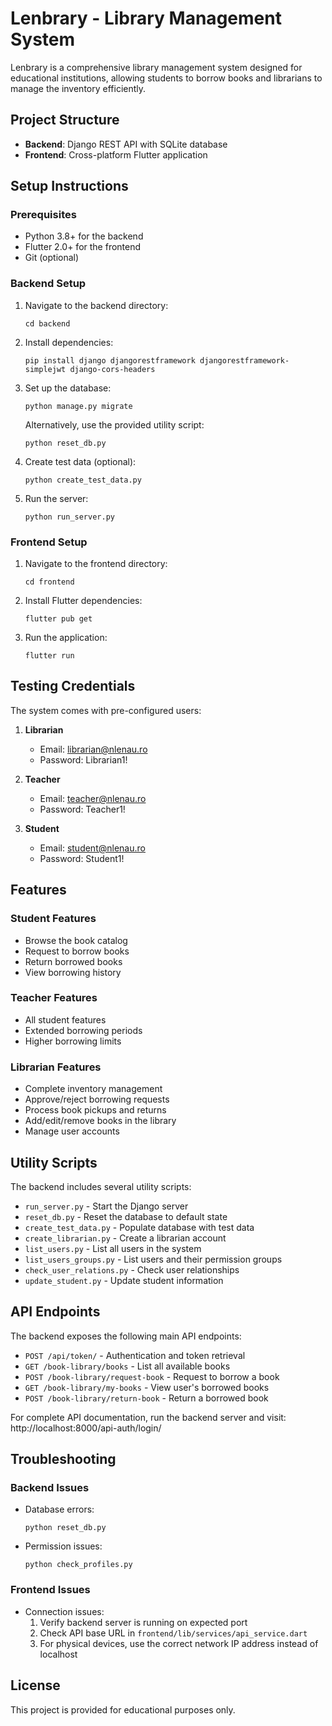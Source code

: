 # Lenbrary - Library Management System

Lenbrary is a comprehensive library management system designed for educational institutions, allowing students to borrow books and librarians to manage the inventory efficiently.

## Project Structure

- **Backend**: Django REST API with SQLite database
- **Frontend**: Cross-platform Flutter application

## Setup Instructions

### Prerequisites

- Python 3.8+ for the backend
- Flutter 2.0+ for the frontend
- Git (optional)

### Backend Setup

1. Navigate to the backend directory:
   ```
   cd backend
   ```

2. Install dependencies:
   ```
   pip install django djangorestframework djangorestframework-simplejwt django-cors-headers
   ```

3. Set up the database:
   ```
   python manage.py migrate
   ```
   
   Alternatively, use the provided utility script:
   ```
   python reset_db.py
   ```

4. Create test data (optional):
   ```
   python create_test_data.py
   ```

5. Run the server:
   ```
   python run_server.py
   ```

### Frontend Setup

1. Navigate to the frontend directory:
   ```
   cd frontend
   ```

2. Install Flutter dependencies:
   ```
   flutter pub get
   ```

3. Run the application:
   ```
   flutter run
   ```

## Testing Credentials

The system comes with pre-configured users:

1. **Librarian**
   - Email: librarian@nlenau.ro
   - Password: Librarian1!

2. **Teacher**
   - Email: teacher@nlenau.ro
   - Password: Teacher1!

3. **Student**
   - Email: student@nlenau.ro
   - Password: Student1!

## Features

### Student Features
- Browse the book catalog
- Request to borrow books
- Return borrowed books
- View borrowing history

### Teacher Features
- All student features
- Extended borrowing periods
- Higher borrowing limits

### Librarian Features
- Complete inventory management
- Approve/reject borrowing requests
- Process book pickups and returns
- Add/edit/remove books in the library
- Manage user accounts

## Utility Scripts

The backend includes several utility scripts:

- `run_server.py` - Start the Django server
- `reset_db.py` - Reset the database to default state
- `create_test_data.py` - Populate database with test data
- `create_librarian.py` - Create a librarian account
- `list_users.py` - List all users in the system
- `list_users_groups.py` - List users and their permission groups
- `check_user_relations.py` - Check user relationships
- `update_student.py` - Update student information

## API Endpoints

The backend exposes the following main API endpoints:

- `POST /api/token/` - Authentication and token retrieval
- `GET /book-library/books` - List all available books
- `POST /book-library/request-book` - Request to borrow a book
- `GET /book-library/my-books` - View user's borrowed books
- `POST /book-library/return-book` - Return a borrowed book

For complete API documentation, run the backend server and visit:
http://localhost:8000/api-auth/login/

## Troubleshooting

### Backend Issues

- Database errors:
  ```
  python reset_db.py
  ```

- Permission issues:
  ```
  python check_profiles.py
  ```

### Frontend Issues

- Connection issues:
  1. Verify backend server is running on expected port
  2. Check API base URL in `frontend/lib/services/api_service.dart`
  3. For physical devices, use the correct network IP address instead of localhost

## License

This project is provided for educational purposes only. 
